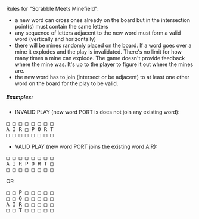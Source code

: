 Rules for "Scrabble Meets Minefield":

- a new word can cross ones already on the board but in the intersection point(s) must contain the same letters
- any sequence of letters adjacent to the new word must form a valid word (vertically and horizontally)
- there will be mines randomly placed on the board. If a word goes over a mine it explodes and the play is invalidated. There's no limit for how many times a mine can explode. The game doesn't provide feedback where the mine was. It's up to the player to figure it out where the mines are.
- the new word has to join (intersect or be adjacent) to at least one other word on the board for the play to be valid.

##### Examples:
- INVALID PLAY (new word PORT is does not join any existing word):

<pre>
□ □ □ □ □ □ □ □
A I R □ P O R T
□ □ □ □ □ □ □ □
</pre>

- VALID PLAY (new word PORT joins the existing word AIR):

<pre>
□ □ □ □ □ □ □ □
A I R P O R T □
□ □ □ □ □ □ □ □
</pre>
OR
<pre>
□ □ P □ □ □ □ □
□ □ O □ □ □ □ □
A I R □ □ □ □ □
□ □ T □ □ □ □ □
</pre>